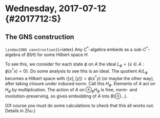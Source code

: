Wednesday, 2017-07-12 {#2017712:S}
=====================

The GNS construction
--------------------

`\index{GNS construction}`{=latex} Any $C^*$-algebra embeds as a
sub-$C^*$-algebra of $B(H)$ for some Hilbert space $H$.

To see this, we consider for each state $\phi$ on $A$ the ideal
$L_\phi = \{x \in A : \phi(x^*x) = 0\}$. Do some analysis to see this is
an ideal. The quotient $A / L_\phi$ becomes a Hilbert space with
$\left<[x],[y]\right> = \phi(x^*y)$ (or maybe the other way), after
taking closure under induced norm. Call this $H_\phi$. Elements of $A$
act on $H_\phi$ by multiplication. The action of $A$ on
$\oplus_{\phi} H_\phi$ is free, norm- and involution-preserving, so
gives embedding of $A$ into $B(\oplus \dots)$.

(Of course you must do some calculations to check that this all works
out. Details in Zhu.)
